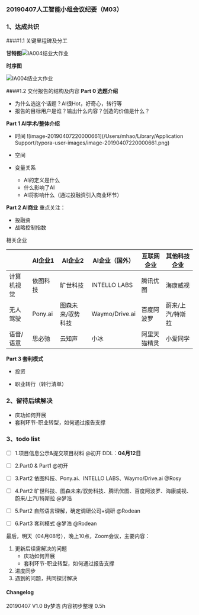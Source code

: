 ### 20190407人工智能小组会议纪要（M03）

### 1、达成共识

####1.1 关键里程碑及分工

**甘特图**![IA004结业大作业](https://ws2.sinaimg.cn/large/006tNc79ly1g1uenwd220j312x07kabe.jpg)

**时序图**

![IA004结业大作业](https://ws3.sinaimg.cn/large/006tNc79ly1g1uengtcs1j320k03y75y.jpg)

####1.2 交付报告的结构及内容
**Part 0 选题介绍**

- 为什么选这个话题？AI很Hot，好奇心，转行等
- 报告的目标用户是谁？输出什么内容？创造的价值是什么？

**Part 1 AI学术/整体介绍**

- 时间
  ![image-20190407220000661](/Users/mhao/Library/Application Support/typora-user-images/image-20190407220000661.png)

- 空间

- 变量关系

  - AI的定义是什么
  - 什么影响了AI
  - AI将影响什么（通过投融资引入商业环节）

  

**Part 2 AI商业**
重点关注：

- 投融资
- 战略控制指数

相关企业

|            | AI企业1  | AI企业2           | AI企业（国外） | 互联网企业   | 其他科技企业     |
| ---------- | -------- | ----------------- | -------------- | ------------ | ---------------- |
| 计算机视觉 | 依图科技 | 旷世科技          | INTELLO LABS   | 腾讯优图     | 海康威视         |
| 无人驾驶   | Pony.ai  | 图森未来/驭势科技 | Waymo/Drive.ai | 百度阿波罗   | 蔚来/上汽/特斯拉 |
| 语音/语意  | 思必驰   | 云知声            | 小冰           | 阿里天猫精灵 | 小爱同学         |

**Part 3 套利模式**

- 投资

- 职业转行（转行清单）

  

### 2、留待后续解决

- 庆功如何开展
- 套利环节-职业转型，如何通过报告支撑



### 3、todo list

- [ ] 1.项目信息公示&提交项目材料 @初开 DDL：**04月12日**
- [ ] 2.Part0 & Part1 @初开 
- [ ] 3.Part2 依图科技、Pony.ai、INTELLO LABS、Waymo/Drive.ai @Rosy
- [ ] 4.Part2 旷世科技、图森未来/驭势科技、腾讯优图、百度阿波罗、海康威视、蔚来/上汽/特斯拉 @梦浩
- [ ] 5.Part2 自然语言理解，确定调研公司+调研 @Rodean
- [ ] 6.Part3 套利模式 @梦浩 @Rodean



最后，明天（04月08号），晚上10点，Zoom会议，主要内容：

1. 更新后续需解决的问题
   - 庆功如何开展
   - 套利环节-职业转型，如何通过报告支撑
2. 进度同步
3. 遇到的问题，共同探讨解决





#### Changelog

20190407 V1.0 By梦浩  内容初步整理 0.5h